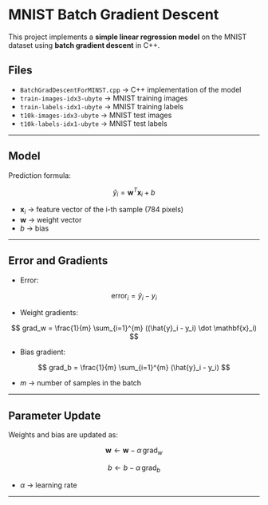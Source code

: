# MNIST Batch Gradient Descent

This project implements a **simple linear regression model** on the MNIST dataset using **batch gradient descent** in C++.  

## Files

- `BatchGradDescentForMINST.cpp` → C++ implementation of the model  
- `train-images-idx3-ubyte` → MNIST training images  
- `train-labels-idx1-ubyte` → MNIST training labels  
- `t10k-images-idx3-ubyte` → MNIST test images  
- `t10k-labels-idx1-ubyte` → MNIST test labels  

---

## Model

Prediction formula:

$$
\hat{y}_i = \mathbf{w}^T \mathbf{x}_i + b
$$

- $\mathbf{x}_i$ → feature vector of the i-th sample (784 pixels)  
- $\mathbf{w}$ → weight vector  
- $b$ → bias  

---

## Error and Gradients

- Error:

$$
\text{error}_i = \hat{y}_i - y_i
$$

- Weight gradients:

$$
grad_w = \frac{1}{m} \sum_{i=1}^{m} ((\hat{y}_i - y_i) \dot \mathbf{x}_i)
$$

- Bias gradient:

$$
grad_b = \frac{1}{m} \sum_{i=1}^{m} (\hat{y}_i - y_i)
$$

- $m$ → number of samples in the batch  

---

## Parameter Update

Weights and bias are updated as:

$$
\mathbf{w} \gets \mathbf{w} - \alpha \, \text{grad}_w
$$

$$
b \gets b - \alpha \, \text{grad}_b
$$

- $\alpha$ → learning rate  

---
